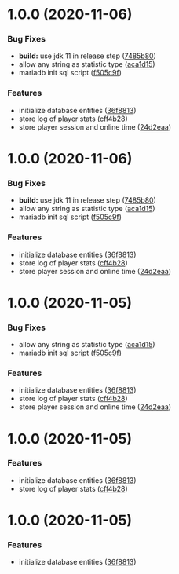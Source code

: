 # 1.0.0 (2020-11-06)


### Bug Fixes

* **build:** use jdk 11 in release step ([7485b80](https://github.com/Silthus/sStats/commit/7485b80e0682ac0544ee74a86d6ee96f386c389f))
* allow any string as statistic type ([aca1d15](https://github.com/Silthus/sStats/commit/aca1d15535e577f6af79809b8474fb360dde5c49))
* mariadb init sql script ([f505c9f](https://github.com/Silthus/sStats/commit/f505c9fe316f210d9ebeeeea2eaf12335c9912d3))


### Features

* initialize database entities ([36f8813](https://github.com/Silthus/sStats/commit/36f88137b9a48b4e8b0c9564ffe3c69a2957fa28))
* store log of player stats ([cff4b28](https://github.com/Silthus/sStats/commit/cff4b281563bcc23e30ce4b1aa4cd3b6efac6b67))
* store player session and online time ([24d2eaa](https://github.com/Silthus/sStats/commit/24d2eaa789bc5666e37c43fec8416e75a631adbf))

# 1.0.0 (2020-11-06)


### Bug Fixes

* **build:** use jdk 11 in release step ([7485b80](https://github.com/Silthus/sStats/commit/7485b80e0682ac0544ee74a86d6ee96f386c389f))
* allow any string as statistic type ([aca1d15](https://github.com/Silthus/sStats/commit/aca1d15535e577f6af79809b8474fb360dde5c49))
* mariadb init sql script ([f505c9f](https://github.com/Silthus/sStats/commit/f505c9fe316f210d9ebeeeea2eaf12335c9912d3))


### Features

* initialize database entities ([36f8813](https://github.com/Silthus/sStats/commit/36f88137b9a48b4e8b0c9564ffe3c69a2957fa28))
* store log of player stats ([cff4b28](https://github.com/Silthus/sStats/commit/cff4b281563bcc23e30ce4b1aa4cd3b6efac6b67))
* store player session and online time ([24d2eaa](https://github.com/Silthus/sStats/commit/24d2eaa789bc5666e37c43fec8416e75a631adbf))

# 1.0.0 (2020-11-05)


### Bug Fixes

* allow any string as statistic type ([aca1d15](https://github.com/Silthus/sStats/commit/aca1d15535e577f6af79809b8474fb360dde5c49))
* mariadb init sql script ([f505c9f](https://github.com/Silthus/sStats/commit/f505c9fe316f210d9ebeeeea2eaf12335c9912d3))


### Features

* initialize database entities ([36f8813](https://github.com/Silthus/sStats/commit/36f88137b9a48b4e8b0c9564ffe3c69a2957fa28))
* store log of player stats ([cff4b28](https://github.com/Silthus/sStats/commit/cff4b281563bcc23e30ce4b1aa4cd3b6efac6b67))
* store player session and online time ([24d2eaa](https://github.com/Silthus/sStats/commit/24d2eaa789bc5666e37c43fec8416e75a631adbf))

# 1.0.0 (2020-11-05)


### Features

* initialize database entities ([36f8813](https://github.com/Silthus/sStats/commit/36f88137b9a48b4e8b0c9564ffe3c69a2957fa28))
* store log of player stats ([cff4b28](https://github.com/Silthus/sStats/commit/cff4b281563bcc23e30ce4b1aa4cd3b6efac6b67))

# 1.0.0 (2020-11-05)


### Features

* initialize database entities ([36f8813](https://github.com/Silthus/sStats/commit/36f88137b9a48b4e8b0c9564ffe3c69a2957fa28))
